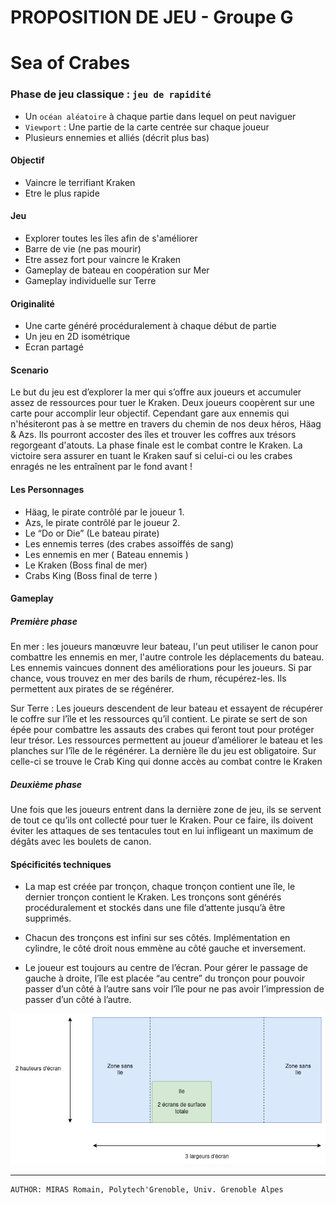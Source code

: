 # PROPOSITION DE JEU - Groupe G

# Sea of Crabes

### Phase de jeu classique : `jeu de rapidité`
- Un `océan aléatoire` à chaque partie dans lequel on peut naviguer
- `Viewport` : Une partie de la carte centrée sur chaque joueur
- Plusieurs ennemies et alliés (décrit plus bas)

#### Objectif    
- Vaincre le terrifiant Kraken
- Etre le plus rapide

#### Jeu
- Explorer toutes les îles afin de s'améliorer
- Barre de vie (ne pas mourir)  
- Etre assez fort pour vaincre le Kraken
- Gameplay de bateau en coopération sur Mer
- Gameplay individuelle sur Terre
#### Originalité       
- Une carte généré procéduralement à chaque début de partie
- Un jeu en 2D isométrique
- Ecran partagé

#### Scenario

Le but du jeu est d’explorer la mer qui s’offre aux joueurs et accumuler assez de ressources pour tuer le Kraken. Deux joueurs coopèrent sur une carte pour accomplir leur objectif. Cependant gare aux ennemis qui n'hésiteront pas à se mettre en travers du chemin de nos deux héros, Häag & Azs. Ils pourront accoster des îles et trouver les coffres aux trésors regorgeant d'atouts. La phase finale est le combat contre le Kraken. La victoire sera assurer en tuant le Kraken sauf si celui-ci ou les crabes enragés ne les entraînent par le fond avant !

#### Les Personnages

- Häag, le pirate contrôlé par le joueur 1.
- Azs, le pirate contrôlé par le joueur 2.
- Le “Do or Die” (Le bateau pirate)
- Les ennemis terres (des crabes assoiffés de sang)
- Les ennemis en mer ( Bateau ennemis )
- Le Kraken (Boss final de mer)
- Crabs King (Boss final de terre )  

#### Gameplay

##### Première phase

En mer : les joueurs manœuvre leur bateau, l'un peut utiliser le canon pour combattre les ennemis en mer, l'autre controle les déplacements du bateau. Les ennemis vaincues donnent des améliorations pour les joueurs. Si par chance, vous trouvez en mer des barils de rhum, récupérez-les. Ils permettent aux pirates de se régénérer.

Sur Terre : Les joueurs descendent de leur bateau et essayent de récupérer le coffre sur l’île et les ressources qu’il contient. Le pirate se sert de son épée pour combattre les assauts des crabes qui feront tout pour protéger leur trésor. Les ressources permettent au joueur d’améliorer le bateau et les planches sur l’île de le régénérer. La dernière île du jeu est obligatoire. Sur celle-ci se trouve le Crab King qui donne accès au combat contre le Kraken

##### Deuxième phase 

Une fois que les joueurs entrent dans la dernière zone de jeu, ils se servent de tout ce qu’ils ont collecté pour tuer le Kraken. Pour ce faire, ils doivent éviter les attaques de ses tentacules tout en lui infligeant un maximum de dégâts avec les boulets de canon.


#### Spécificités techniques
- La map est créée par tronçon, chaque tronçon contient une île, le dernier tronçon contient le Kraken. Les tronçons sont générés procéduralement et stockés dans une file d’attente jusqu’à être supprimés.

- Chacun des tronçons est infini sur ses côtés. Implémentation en cylindre, le côté droit nous emmène au côté gauche et inversement.

- Le joueur est toujours au centre de l’écran. Pour gérer le passage de gauche à droite, l’île est placée “au centre” du tronçon pour pouvoir passer d’un côté à l’autre sans voir l’île pour ne pas avoir l’impression de passer d’un côté à l’autre.

![Texte alternatif](/images-md/Representation_troncon.drawio.png "Schema de Vue")


---
    AUTHOR: MIRAS Romain, Polytech'Grenoble, Univ. Grenoble Alpes 



